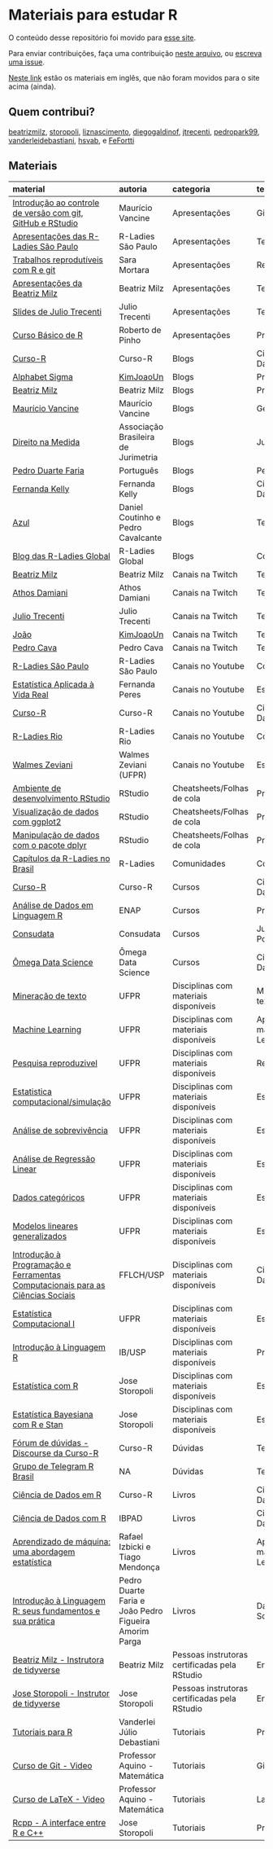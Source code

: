 
<!-- README.md is generated from README.Rmd. Please edit that file -->

# Materiais para estudar R

O conteúdo desse repositório foi movido para [esse
site](https://materiais-estudo-r.netlify.app/).

Para enviar contribuições, faça uma contribuição [neste
arquivo](https://github.com/beatrizmilz/materiais_estudo_R/blob/master/inst/dados.csv),
ou [escreva uma
issue](https://github.com/beatrizmilz/materiais_estudo_R/issues/new/choose).

[Neste
link](https://github.com/beatrizmilz/materiais_estudo_R/blob/master/materiais_ingles.md)
estão os materiais em inglês, que não foram movidos para o site acima
(ainda).

## Quem contribui?

[beatrizmilz](https://github.com/beatrizmilz),
[storopoli](https://github.com/storopoli),
[liznascimento](https://github.com/liznascimento),
[diegogaldinof](https://github.com/diegogaldinof),
[jtrecenti](https://github.com/jtrecenti),
[pedropark99](https://github.com/pedropark99),
[vanderleidebastiani](https://github.com/vanderleidebastiani),
[hsvab](https://github.com/hsvab), e
[FeFortti](https://github.com/FeFortti)

## Materiais

| material                                                                                                                                                      | autoria                                               | categoria                                     | tema                                    |
| :------------------------------------------------------------------------------------------------------------------------------------------------------------ | :---------------------------------------------------- | :-------------------------------------------- | :-------------------------------------- |
| [Introdução ao controle de versão com git, GitHub e RStudio](https://mauriciovancine.github.io/pt/short-course/short-course-git-github-rstudio/)              | Maurício Vancine                                      | Apresentações                                 | Git                                     |
| [Apresentações das R-Ladies São Paulo](https://github.com/rladies/meetup-presentations_sao-paulo/blob/master/README.md)                                       | R-Ladies São Paulo                                    | Apresentações                                 | Temas diversos                          |
| [Trabalhos reprodutíveis com R e git](https://youtu.be/4nfIbiS1Huw)                                                                                           | Sara Mortara                                          | Apresentações                                 | Reprodutibilidade                       |
| [Apresentações da Beatriz Milz](https://beatrizmilz.com/materiais_r.html)                                                                                     | Beatriz Milz                                          | Apresentações                                 | Temas diversos                          |
| [Slides de Julio Trecenti](https://github.com/jtrecenti/slides/blob/master/README.md)                                                                         | Julio Trecenti                                        | Apresentações                                 | Temas diversos                          |
| [Curso Básico de R](https://pt.slideshare.net/RobertodePinho/curso-bsico-de-r)                                                                                | Roberto de Pinho                                      | Apresentações                                 | Programação em R                        |
| [Curso-R](https://www.curso-r.com/blog/)                                                                                                                      | Curso-R                                               | Blogs                                         | Ciência de Dados/Data Science           |
| [Alphabet Sigma](https://alphabetsigma.netlify.app/)                                                                                                          | [KimJoaoUn](https://twitter.com/KimJoaoUn)            | Blogs                                         | Programação em R                        |
| [Beatriz Milz](https://beatrizmilz.com/)                                                                                                                      | Beatriz Milz                                          | Blogs                                         | Programação em R                        |
| [Maurício Vancine](https://mauriciovancine.github.io/ptD/post/)                                                                                               | Maurício Vancine                                      | Blogs                                         | Geoprocessamento                        |
| [Direito na Medida](https://lab.abj.org.br/)                                                                                                                  | Associação Brasileira de Jurimetria                   | Blogs                                         | Jurimetria                              |
| [Pedro Duarte Faria](https://pedro-faria.netlify.app/pt/#posts)                                                                                               | Português                                             | Blogs                                         | Pedro Duarte Faria                      |
| [Fernanda Kelly](https://www.fernandakellyrs.com/blog)                                                                                                        | Fernanda Kelly                                        | Blogs                                         | Ciência de Dados/Data Science           |
| [Azul](https://azul.netlify.app/)                                                                                                                             | Daniel Coutinho e Pedro Cavalcante                    | Blogs                                         | Temas diversos                          |
| [Blog das R-Ladies Global](https://blog.rladies.org/pt/)                                                                                                      | R-Ladies Global                                       | Blogs                                         | Comunidades                             |
| [Beatriz Milz](https://www.twitch.tv/beamilz)                                                                                                                 | Beatriz Milz                                          | Canais na Twitch                              | Temas diversos                          |
| [Athos Damiani](https://www.twitch.tv/athos_damiani)                                                                                                          | Athos Damiani                                         | Canais na Twitch                              | Temas diversos                          |
| [Julio Trecenti](https://www.twitch.tv/jtrecenti)                                                                                                             | Julio Trecenti                                        | Canais na Twitch                              | Temas diversos                          |
| [João](https://www.twitch.tv/kimjoooun)                                                                                                                       | [KimJoaoUn](https://twitter.com/KimJoaoUn)            | Canais na Twitch                              | Temas diversos                          |
| [Pedro Cava](https://www.twitch.tv/pedroocava)                                                                                                                | Pedro Cava                                            | Canais na Twitch                              | Temas diversos                          |
| [R-Ladies São Paulo](https://www.youtube.com/c)                                                                                                               | R-Ladies São Paulo                                    | Canais no Youtube                             | Comunidades                             |
| [Estatística Aplicada à Vida Real](https://www.youtube.com/channel/UCx1vXgGDXc7BH7bI1KC_o7Q)                                                                  | Fernanda Peres                                        | Canais no Youtube                             | Estatística                             |
| [Curso-R](https://www.youtube.com/c/CursoR6/featured)                                                                                                         | Curso-R                                               | Canais no Youtube                             | Ciência de Dados/Data Science           |
| [R-Ladies Rio](https://www.youtube.com/channel/UCGwTYiK7vTePhPpDRgQAq_A)                                                                                      | R-Ladies Rio                                          | Canais no Youtube                             | Comunidades                             |
| [Walmes Zeviani](https://www.youtube.com/user/walmes)                                                                                                         | Walmes Zeviani (UFPR)                                 | Canais no Youtube                             | Estatística                             |
| [Ambiente de desenvolvimento RStudio](https://github.com/rstudio/cheatsheets/raw/master/translations/portuguese/rstudio-IDE-cheatsheet-portuguese.pdf)        | RStudio                                               | Cheatsheets/Folhas de cola                    | Programação em R                        |
| [Visualização de dados com ggplot2](https://github.com/rstudio/cheatsheets/raw/master/translations/portuguese/ggplot2-cheatsheet-portuguese.pdf)              | RStudio                                               | Cheatsheets/Folhas de cola                    | Programação em R                        |
| [Manipulação de dados com o pacote dplyr](https://github.com/rstudio/cheatsheets/raw/master/translations/portuguese/data-wrangling-cheatsheet-portuguese.pdf) | RStudio                                               | Cheatsheets/Folhas de cola                    | Programação em R                        |
| [Capítulos da R-Ladies no Brasil](https://github.com/R-Ladies-Sao-Paulo/RLadies-Brasil/blob/master/README.md)                                                 | R-Ladies                                              | Comunidades                                   | Comunidades                             |
| [Curso-R](http://curso-r.com/)                                                                                                                                | Curso-R                                               | Cursos                                        | Ciência de Dados/Data Science           |
| [Análise de Dados em Linguagem R](https://www.escolavirtual.gov.br/curso/325)                                                                                 | ENAP                                                  | Cursos                                        | Programação em R                        |
| [Consudata](https://consudata.com.br/job-post.html)                                                                                                           | Consudata                                             | Cursos                                        | Jurimetria e PostgreSQL                 |
| [Ômega Data Science](https://omegadatascience.com.br/)                                                                                                        | Ômega Data Science                                    | Cursos                                        | Ciência de Dados/Data Science           |
| [Mineração de texto](http://leg.ufpr.br/~walmes/ensino/mintex/)                                                                                               | UFPR                                                  | Disciplinas com materiais disponíveis         | Mineração de texto/Text mining          |
| [Machine Learning](http://leg.ufpr.br/~walmes/ensino/ML/)                                                                                                     | UFPR                                                  | Disciplinas com materiais disponíveis         | Aprendizado de máquina/Machine Learning |
| [Pesquisa reproduzivel](http://leg.ufpr.br/~walmes/ensino/pesq-reprod/)                                                                                       | UFPR                                                  | Disciplinas com materiais disponíveis         | Reprodutibilidade                       |
| [Estatistica computacional/simulação](http://leg.ufpr.br/~walmes/ensino/EC2/)                                                                                 | UFPR                                                  | Disciplinas com materiais disponíveis         | Estatística                             |
| [Análise de sobrevivência](https://docs.ufpr.br/~giolo/Livro/)                                                                                                | UFPR                                                  | Disciplinas com materiais disponíveis         | Estatística                             |
| [Análise de Regressão Linear](https://docs.ufpr.br/~giolo/CE071/Codigos/Comandos_CE071.html)                                                                  | UFPR                                                  | Disciplinas com materiais disponíveis         | Estatística                             |
| [Dados categóricos](https://docs.ufpr.br/~giolo/LivroADC/)                                                                                                    | UFPR                                                  | Disciplinas com materiais disponíveis         | Estatística                             |
| [Modelos lineares generalizados](https://docs.ufpr.br/~taconeli/CE22518/CE22518.html%20e%20https://docs.ufpr.br/~taconeli/CE06218/CE06218.html)               | UFPR                                                  | Disciplinas com materiais disponíveis         | Estatística                             |
| [Introdução à Programação e Ferramentas Computacionais para as Ciências Sociais](https://jonnyphillips.github.io/Ciencia_de_Dados/)                           | FFLCH/USP                                             | Disciplinas com materiais disponíveis         | Ciência de Dados/Data Science           |
| [Estatística Computacional I](http://leg.ufpr.br/~fernandomayer/aulas/ce083/)                                                                                 | UFPR                                                  | Disciplinas com materiais disponíveis         | Estatística                             |
| [Introdução à Linguagem R](http://ecologia.ib.usp.br/bie5782/doku.php?id=start)                                                                               | IB/USP                                                | Disciplinas com materiais disponíveis         | Programação em R                        |
| [Estatística com R](https://storopoli.io/Estatistica/)                                                                                                        | Jose Storopoli                                        | Disciplinas com materiais disponíveis         | Estatística                             |
| [Estatística Bayesiana com R e Stan](https://storopoli.io/Estatistica-Bayesiana/)                                                                             | Jose Storopoli                                        | Disciplinas com materiais disponíveis         | Estatística                             |
| [Fórum de dúvidas - Discourse da Curso-R](https://discourse.curso-r.com/)                                                                                     | Curso-R                                               | Dúvidas                                       | Temas diversos                          |
| [Grupo de Telegram R Brasil](https://t.me/rbrasiloficial)                                                                                                     | NA                                                    | Dúvidas                                       | Temas diversos                          |
| [Ciência de Dados em R](https://livro.curso-r.com/)                                                                                                           | Curso-R                                               | Livros                                        | Ciência de Dados/Data Science           |
| [Ciência de Dados com R](https://www.ibpad.com.br/o-que-fazemos/publicacoes/introducao-ciencia-de-dados-com-r)                                                | IBPAD                                                 | Livros                                        | Ciência de Dados/Data Science           |
| [Aprendizado de máquina: uma abordagem estatística](http://www.rizbicki.ufscar.br/ame/)                                                                       | Rafael Izbicki e Tiago Mendonça                       | Livros                                        | Aprendizado de máquina/Machine Learning |
| [Introdução à Linguagem R: seus fundamentos e sua prática](https://pedro-faria.netlify.app/pt/publication/book/introducao_linguagem_r/)                       | Pedro Duarte Faria e João Pedro Figueira Amorim Parga | Livros                                        | Data Science/Programação                |
| [Beatriz Milz - Instrutora de tidyverse](https://education.rstudio.com/trainers/people/milz+beatriz/)                                                         | Beatriz Milz                                          | Pessoas instrutoras certificadas pela RStudio | Ensino                                  |
| [Jose Storopoli - Instrutor de tidyverse](https://education.rstudio.com/trainers/people/storopoli+jose/)                                                      | Jose Storopoli                                        | Pessoas instrutoras certificadas pela RStudio | Ensino                                  |
| [Tutoriais para R](https://vanderleidebastiani.github.io/tutoriais/)                                                                                          | Vanderlei Júlio Debastiani                            | Tutoriais                                     | Programação em R | Estatística          |
| [Curso de Git - Video](https://www.youtube.com/watch?v=udw3J335ZHo&list=PLa_2246N48_rF_D5YgW2niCQ6J8RmaoXu&index=1)                                           | Professor Aquino - Matemática                         | Tutoriais                                     | Git                                     |
| [Curso de LaTeX - Video](https://www.youtube.com/watch?v=xQ3yYqLlHcQ&list=PLa_2246N48_p9ndUHlO255uvKtSR8mshE)                                                 | Professor Aquino - Matemática                         | Tutoriais                                     | LaTeX                                   |
| [Rcpp - A interface entre R e C++](https://storopoli.io/Rcpp/)                                                                                                | Jose Storopoli                                        | Tutoriais                                     | Programação em R                        |
